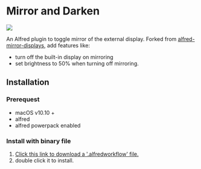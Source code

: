 # Mirror and Darken

![](https://i.imgur.com/viYM9X4.png)

An Alfred plugin to toggle mirror of the external display. Forked from [alfred-mirror-displays](https://github.com/importre/alfred-mirror-displays), add features like:

- turn off the built-in display on mirroring
- set brightness to 50% when turning off mirroring.

## Installation

### Prerequest

- macOS v10.10 +
- alfred
- alfred powerpack enabled

### Install with binary file

1. [Click this link to download a '.alfredworkflow' file.](https://github.com/IOriens/alfred-mirror-and-darken/releases)
2. double click it to install.
